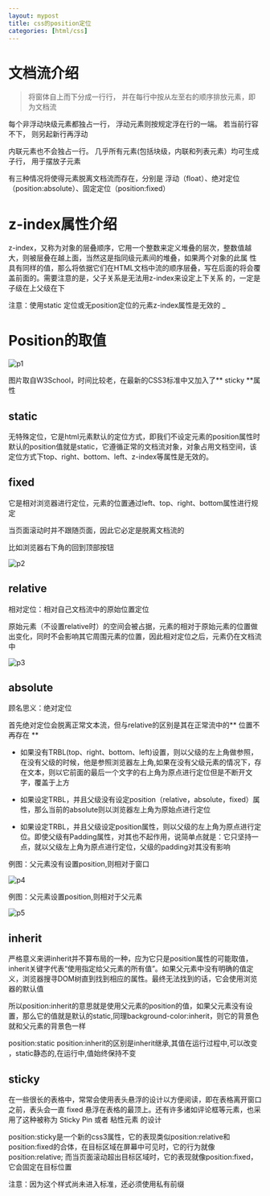 ```yaml
---
layout: mypost
title: css的position定位
categories: [html/css]
---
```


# 文档流介绍

> 将窗体自上而下分成一行行， 并在每行中按从左至右的顺序排放元素，即为文档流

每个非浮动块级元素都独占一行， 浮动元素则按规定浮在行的一端。 若当前行容不下， 则另起新行再浮动

内联元素也不会独占一行。 几乎所有元素(包括块级，内联和列表元素）均可生成子行， 用于摆放子元素

有三种情况将使得元素脱离文档流而存在，分别是 浮动（float）、绝对定位（position:absolute）、固定定位（position:fixed）

# z-index属性介绍

z-index，又称为对象的层叠顺序，它用一个整数来定义堆叠的层次，整数值越大，则被层叠在越上面，当然这是指同级元素间的堆叠，如果两个对象的此属 性具有同样的值，那么将依据它们在HTML文档中流的顺序层叠，写在后面的将会覆盖前面的。需要注意的是，父子关系是无法用z-index来设定上下关系 的，一定是子级在上父级在下

注意：使用static 定位或无position定位的元素z-index属性是无效的 _

# Position的取值

![p1](20160415-01.jpg)

图片取自W3School，时间比较老，在最新的CSS3标准中又加入了** sticky **属性

## static

无特殊定位，它是html元素默认的定位方式，即我们不设定元素的position属性时默认的position值就是static，它遵循正常的文档流对象，对象占用文档空间，该定位方式下top、right、bottom、left、z-index等属性是无效的。

## fixed

它是相对浏览器进行定位，元素的位置通过left、top、right、bottom属性进行规定

当页面滚动时并不跟随页面，因此它必定是脱离文档流的

比如浏览器右下角的回到顶部按钮

![p2](20160415-02.jpg)

## relative

相对定位：相对自己文档流中的原始位置定位

原始元素（不设置relative时）的空间会被占据，元素的相对于原始元素的位置做出变化，同时不会影响其它周围元素的位置，因此相对定位之后，元素仍在文档流中

![p3](20160415-03.jpg)

## absolute

顾名思义：绝对定位

首先绝对定位会脱离正常文本流，但与relative的区别是其在正常流中的** 位置不再存在 **

+ 如果没有TRBL(top、right、bottom、left)设置，则以父级的左上角做参照，在没有父级的时候，他是参照浏览器左上角,如果在没有父级元素的情况下，存在文本，则以它前面的最后一个文字的右上角为原点进行定位但是不断开文字，覆盖于上方

+ 如果设定TRBL，并且父级没有设定position（relative，absolute，fixed）属性，那么当前的absolute则以浏览器左上角为原始点进行定位

+ 如果设定TRBL，并且父级设定position属性，则以父级的左上角为原点进行定位。即使父级有Padding属性，对其也不起作用，说简单点就是：它只坚持一点，就以父级左上角为原点进行定位，父级的padding对其没有影响

例图：父元素没有设置position,则相对于窗口

![p4](20160415-04.jpg)

例图：父元素设置position,则相对于父元素

![p5](20160415-05.jpg)

## inherit

严格意义来讲inherit并不算布局的一种，应为它只是position属性的可能取值，inherit关键字代表“使用指定给父元素的所有值”。如果父元素中没有明确的值定义，浏览器搜寻DOM树直到找到相应的属性。最终无法找到的话，它会使用浏览器的默认值

所以position:inherit的意思就是使用父元素的position的值，如果父元素没有设置，那么它的值就是默认的static,同理background-color:inherit，则它的背景色就和父元素的背景色一样

position:static position:inherit的区别是inherit继承,其值在运行过程中,可以改变 ，static静态的,在运行中,值始终保持不变

## sticky

在一些很长的表格中，常常会使用表头悬浮的设计以方便阅读，即在表格离开窗口之前，表头会一直 fixed 悬浮在表格的最顶上。还有许多诸如评论框等元素，也采用了这种被称为 Sticky Pin 或者 粘性元素 的设计

position:sticky是一个新的css3属性，它的表现类似position:relative和position:fixed的合体，在目标区域在屏幕中可见时，它的行为就像position:relative; 而当页面滚动超出目标区域时，它的表现就像position:fixed，它会固定在目标位置

注意：因为这个样式尚未进入标准，还必须使用私有前缀